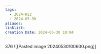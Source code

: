 ```yaml
---
tags:
  - 2024-W22
  - 2024-05-30
aliases: 
linklist: 
creation Date: 2024-05-30 10:04
---
```

376
![[Pasted image 20240530100600.png]]
